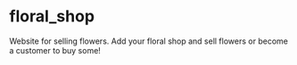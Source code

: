 # floral_shop
Website for selling flowers. Add your floral shop and sell flowers or become a customer to buy some!
